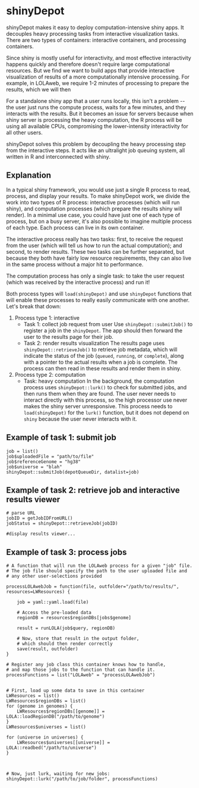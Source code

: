 # shinyDepot

shinyDepot makes it easy to deploy computation-intensive shiny apps. It decouples heavy processing tasks from interactive visualization tasks. There  are two types of containers: interactive containers, and processing containers.

Since shiny is mostly useful for interactivity, and most effective interactivity happens quickly and therefore doesn't require large computational resources. But we find we want to build apps that provide interactive visualization of results of a more computationally intensive processing. For example, in LOLAweb, we require 1-2 minutes of processing to prepare the results, which we will then 

For a standalone shiny app that a user runs locally, this isn't a problem -- the user just runs the compute process, waits for a few minutes, and they interacts with the results. But it becomes an issue for servers because when shiny server is processing the heavy computation, the R process will be using all available CPUs, compromising the lower-intensity interactivity for all other users.

shinyDepot solves this problem by decoupling the heavy processing step from the interactive steps. It acts like an ultralight job queuing system, all written in R and interconnected with shiny.

## Explanation

In a typical shiny framework, you would use just a single R process to read, process, and display your results. To make shinyDepot work, we divide the work into two types of R process: interactive processes (which will run shiny), and computation processes (which prepare the results shiny will render). In a minimal use case, you could have just one of each type of process, but on a busy server, it's also possible to imagine multiple process of each type. Each process can live in its own container. 

The interactive process really has two tasks: first, to receive the request from the user (which will tell us how to run the actual computation); and second, to render results. These two tasks can be further separated, but because they both have fairly low resource requirements, they can also live in the same process without a major hit to performance.

The computation process has only a single task: to take the user request (which was received by the interactive process) and run it!

Both process types will `load(shinyDepot)` and use `shinyDepot` functions that will enable these processes to really easily communicate with one another. Let's break that down:

1. Process type 1: interactive
	- Task 1: collect job request from user
		Use `shinyDepot::submitJob()` to register a job in the `shinyDepot`. The app should then forward the user to the results page for their job.
	- Task 2: render results visualization
		The results page uses `shinyDepot::retrieveJob()` to retrieve job metadata, which will indicate the status of the job (`queued`, `running`, or `complete`), along with a pointer to the actual results when a job is complete. The process can then read in these results and render them in shiny.
2. Process type 2: computation
	- Task: heavy computation
		In the background, the computation process uses `shinyDepot::lurk()` to check for submitted jobs, and then runs them when they are found. The user never needs to interact directly with this process, so the high processor use never makes the shiny server unresponsive. This process needs to `load(shinyDepot)` for the `lurk()` function, but it does not depend on `shiny` because the user never interacts with it.


## Example of task 1: submit job

```
job = list()
job$uploadedFile = "path/to/file"
job$referenceGenome = "hg38"
job$universe = "blah"
shinyDepot::submitJob(depotQueueDir, datalist=job)
```

## Example of task 2: retrieve job and interactive results viewer

```
# parse URL
jobID = getJobIDFromURL()
jobStatus = shinyDepot::retrieveJob(jobID)

#display results viewer...
```

## Example of task 3: process jobs


```
# A function that will run the LOLAweb process for a given "job" file.
# The job file should specify the path to the user uploaded file and
# any other user-selections provided

processLOLAwebJob = function(file, outfolder="/path/to/results/", resources=LWResources) {

	job = yaml::yaml.load(file)

	# Access the pre-loaded data
	regionDB = resources$regionDBs[jobs$genome]
	
	result = runLOLA(job$query, regionDB)

	# Now, store that result in the output folder,
	# which should then render correctly
	save(result, outfolder)
}

# Register any job class this container knows how to handle,
# and map those jobs to the function that can handle it.
processFunctions = list("LOLAweb" = "processLOLAwebJob")


# First, load up some data to save in this container
LWResources = list()
LWResources$regionDBs = list()
for (genome in genomes) {
	LWResources$regionDBs[[genome]] = LOLA::loadRegionDB("/path/to/genome")
}
LWResources$universes = list()

for (universe in universes) {
	LWResources$universes[[universe]] = LOLA::readbed("/path/to/universe")
}



# Now, just lurk, waiting for new jobs:
shinyDepot::lurk("/path/to/job/folder", processFunctions)
```

